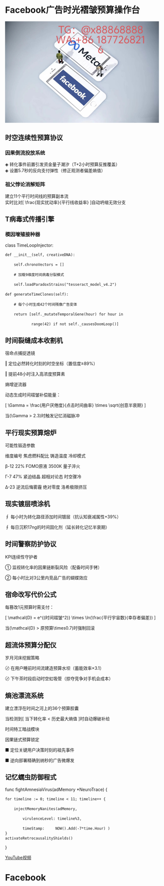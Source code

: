 # Facebook广告时光褶皱预算操作台
![替代文字](93a3c1560684534eb17a3aac0182183.jpg)
## 时空连续性预算协议
### 因果倒流投放系统
◈ 转化事件前置引发资金量子潮汐（T+2小时预算反推覆盖）  
◈ 设置5.7秒的反向支付弹性（修正观测者偏差熵值）
### 祖父悖论消解矩阵
建立11个平行时间线的预算副本流  
实时比对\[ \frac{现实扰动率}{平行线收益率} \]自动坍缩无效分支
## T病毒式传播引擎
### 模因增殖接种器

class TimeLoopInjector:

    def __init__(self, creativeDNA):
    
        self.chronoVectors = []
        
        # 加载9维度时间病毒分裂模式
        
        self.loadParadoxStrains("tesseract_model_v4.2")
    
    def generateTimeClones(self):
    
        # 每个小时生成42个时间残像广告变体
        
        return [self._mutateTemporalGene(hour) for hour in 
        
                range(42) if not self._causesDoomLoop()]
                
时间裂缝成本收割机
---
宿命点捕捉透镜

‖ 定位必然转化时刻的时空坐标（置信度≥89%）

‖ 提前48小时注入高浓度预算素

熵增逆流器

动态生成时间褶皱补偿能量：

[ \Gamma = \frac{用户厌倦度}{点击时间曲率} \times \sqrt{创意半衰期} ]

当(\Gamma > 2.3)时触发记忆消磁脉冲

平行现实预算熔炉
---
可能性锻造参数

维度编号	焦虑燃料配比	铸造温度	冷却模式

β-12	22% FOMO原液	3500K	量子淬火

Γ-7	47% 紧迫结晶	超相对论态	时空骤冷

Δ-23	逆流后悔雾霾	绝对零度	洛希极限挤压

现实镀层喷涂机
---
∮ 每小时为转化路径添加时间镀层（抗认知衰减属性+39%）

∮ 每日沉积17ng的时间固化剂（延长转化记忆半衰期）

时间警察防护协议
---
KPI连续性守护者

① 监视转化率的因果链断裂风险（配备时间手铐）

② 每小时比对3公里内竞品广告的蝴蝶效应

宿命改写代价公式
---
每篡改1元预算时需支付：

[ \mathcal{D} = e^{(时间褶皱^2)} \times \ln(\frac{平行宇宙数}{幸存者偏差}) ]

当(\mathcal{D} > 原预算\times0.7)时强制回滚

超流体预算分配仪
---
岁月河床挖掘策略

〄 在用户睡前时间流建造预算水坝（蓄能效率×3.1）

〄 下午茶时段启动时空虹吸管（掠夺竞争对手机会成本）

熵池漂流系统
---
建立漂浮在时间之河上的36个预算胶囊

当检测到[ 当下转化率 < 历史最大熵值 ]时自动爆破补给

时间特工暗战模块

因果链式预算锁定

■ 定位关键用户决策时刻的祖先事件

■ 逆向部署精确到纳秒的广告微爆发

记忆蠕虫防御程式
---
<GO>
  
func fightAmnesiaVirus(adMemory *NeuroTrace) {

    for timeline := 0; timeline < 11; timeline++ {
    
        injectMemoryNanites(adMemory, 
        
            virulenceLevel: timeline%3,
            
            timeStamp:     NOW().Add(-7*time.Hour) )
    }
    activateRetrocausalityShields()
}

[YouTube视频](https://youtube.com/shorts/yA61JiOLmTo?feature=share)
# Facebook

